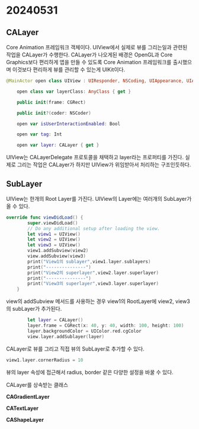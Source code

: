# 20240531

## CALayer

Core Animation 프레임워크 객체이다. UIView에서 실제로 뷰를 그리는일과 관련된 작업을 CALayer가 수행한다. CALayer가 나오게된 배경은 OpenGL과 Core Graphics보다 편리하게 앱을 만들 수 있도록 Core Animation 프레임워크를 출시했으며  이것보다 편리하게 뷰를 관리할 수 있는게 UIKit이다.

```swift
@MainActor open class UIView : UIResponder, NSCoding, UIAppearance, UIAppearanceContainer, UIDynamicItem, UITraitEnvironment, UICoordinateSpace, UIFocusItem, UIFocusItemContainer, CALayerDelegate {

    open class var layerClass: AnyClass { get }

    public init(frame: CGRect)

    public init?(coder: NSCoder)

    open var isUserInteractionEnabled: Bool

    open var tag: Int

    open var layer: CALayer { get }
```

UIView는 CALayerDelegate 프로토콜을 채택하고 layer라는 프로퍼티를 가진다. 실제로 그리는 작업은 CALayer가 하지만 UIView가 위임받아서 처리하는 구조인듯하다.

## SubLayer

UIView는 한개의 Root Layer를 가진다. UIView의 Layer에는 여러개의 SubLayer가올 수 있다.

```swift
override func viewDidLoad() {
        super.viewDidLoad()
        // Do any additional setup after loading the view.
        let view1 = UIView()
        let view2 = UIView()
        let view3 = UIView()
        view1.addSubview(view2)
        view.addSubview(view3)
        print("View1의 sublayer",view1.layer.sublayers)
        print("---------------")
        print("View2의 superlayer",view2.layer.superlayer)
        print("---------------")
        print("View3의 superlayer",view3.layer.superlayer)
    }
```

view의 addSubview 메서드를 사용하는 경우 view1의 RootLayer에 view2, view3의 subLayer가 추가된다.

```swift
        let layer = CALayer()
        layer.frame = CGRect(x: 40, y: 40, width: 100, height: 100)
        layer.backgroundColor = UIColor.red.cgColor
        view.layer.addSublayer(layer)
```

 CALayer로 뷰를 그리고 직접 뷰의 SubLayer로 추가할 수 있다.

```swift
view1.layer.cornerRadius = 10
```

뷰의 layer 속성에 접근해서 radius, border 같은 다양한 설정을 바꿀 수 있다.

CALayer를 상속받는 클래스

**CAGradientLayer**

**CATextLayer**

**CAShapeLayer**